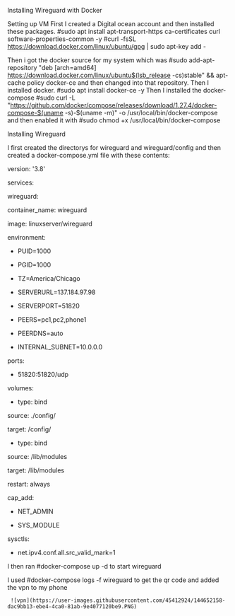 Installing Wireguard with Docker

Setting up VM
First I created a Digital ocean account and then installed these packages.
#sudo apt install apt-transport-https ca-certificates curl software-properties-common -y
#curl -fsSL https://download.docker.com/linux/ubuntu/gpg | sudo apt-key add -

Then i got the docker source for my system which was 
#sudo add-apt-repository "deb [arch=amd64] https://download.docker.com/linux/ubuntu$(lsb_release -cs)stable" && apt-cache policy docker-ce
and then changed into that repository. Then I installed docker. #sudo apt install docker-ce -y
Then I installed the docker-compose #sudo curl -L "https://github.com/docker/compose/releases/download/1.27.4/docker-compose-$(uname -s)-$(uname -m)" -o /usr/local/bin/docker-compose
and then enabled it with #sudo chmod +x /usr/local/bin/docker-compose


Installing Wireguard

I first created the directorys for wireguard and wireguard/config and then created a docker-compose.yml file with these contents:

version: '3.8'

services:

wireguard:

container_name: wireguard

image: linuxserver/wireguard

environment:

- PUID=1000

- PGID=1000

- TZ=America/Chicago

- SERVERURL=137.184.97.98

- SERVERPORT=51820

- PEERS=pc1,pc2,phone1

- PEERDNS=auto

- INTERNAL_SUBNET=10.0.0.0

ports:

- 51820:51820/udp

volumes:

- type: bind

source: ./config/

target: /config/

- type: bind

source: /lib/modules

target: /lib/modules

restart: always

cap_add:

- NET_ADMIN

- SYS_MODULE

sysctls:

- net.ipv4.conf.all.src_valid_mark=1

     
I then ran  #docker-compose up -d  to start wireguard


I used #docker-compose logs -f wireguard  to get the qr code and added the vpn to my phone



     
     

     
     
     
     ![vpn](https://user-images.githubusercontent.com/45412924/144652158-dac9bb13-ebe4-4ca0-81ab-9e4077120be9.PNG)

     



      
